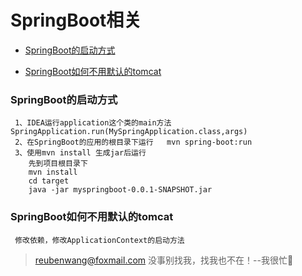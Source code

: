 # SpringBoot相关

 - [SpringBoot的启动方式](#SpringBoot的启动方式)
 
 - [SpringBoot如何不用默认的tomcat](#SpringBoot如何不用默认的tomcat)
 
 ### SpringBoot的启动方式
     1、IDEA运行application这个类的main方法 SpringApplication.run(MySpringApplication.class,args)        
     2、在SpringBoot的应用的根目录下运行   mvn spring-boot:run
     3、使用mvn install 生成jar后运行
        先到项目根目录下
        mvn install
        cd target
        java -jar myspringboot-0.0.1-SNAPSHOT.jar

 ### SpringBoot如何不用默认的tomcat
    
     修改依赖，修改ApplicationContext的启动方法

> reubenwang@foxmail.com
> 没事别找我，找我也不在！--我很忙🦆